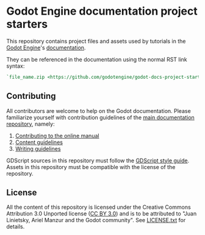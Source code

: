 # Godot Engine documentation project starters

This repository contains project files and assets used by tutorials in the [Godot Engine](https://godotengine.org)'s [documentation](https://github.com/godotengine/godot-docs/).

They can be referenced in the documentation using the normal RST link syntax:

```rst
`file_name.zip <https://github.com/godotengine/godot-docs-project-starters/releases/download/latest-4.x/file_name.zip>`_
```

## Contributing

All contributors are welcome to help on the Godot documentation. Please familiarize yourself with contribution guidelines of the [main documentation repository](https://github.com/godotengine/godot-docs), namely:

1. [Contributing to the online manual](https://docs.godotengine.org/en/latest/contributing/documentation/contributing_to_the_documentation.html)
2. [Content guidelines](https://docs.godotengine.org/en/latest/contributing/documentation/content_guidelines.html)
3. [Writing guidelines](https://docs.godotengine.org/en/latest/contributing/documentation/docs_writing_guidelines.html)

GDScript sources in this repository must follow the [GDScript style guide](https://docs.godotengine.org/en/latest/tutorials/scripting/gdscript/gdscript_styleguide.html). Assets in this repository must be compatible with the license of the repository.

## License

All the content of this repository is licensed under the Creative Commons Attribution 3.0 Unported license ([CC BY 3.0](https://creativecommons.org/licenses/by/3.0/)) and is to be attributed to "Juan Linietsky, Ariel Manzur and the Godot community".
See [LICENSE.txt](/LICENSE.txt) for details.

